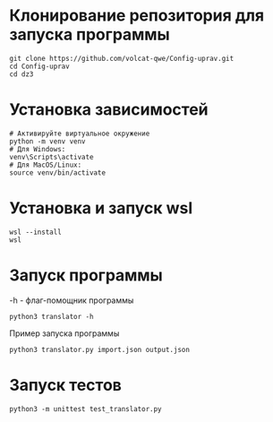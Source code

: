 # Клонирование репозитория для запуска программы

```
git clone https://github.com/volcat-qwe/Config-uprav.git
cd Config-uprav
cd dz3
```

# Установка зависимостей
```
# Активируйте виртуальное окружение
python -m venv venv
# Для Windows:
venv\Scripts\activate
# Для MacOS/Linux:
source venv/bin/activate
```

# Установка и запуск wsl
```
wsl --install
wsl
```

# Запуск программы
-h - флаг-помощник программы
```
python3 translator -h
```
Пример запуска программы
```
python3 translator.py import.json output.json
```
# Запуск тестов
```
python3 -m unittest test_translator.py
```
